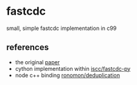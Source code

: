 # fastcdc
small, simple fastcdc implementation in c99

## references
* the original [paper](https://www.usenix.org/system/files/conference/atc16/atc16-paper-xia.pdf)
* cython implementation within [iscc/fastcdc-py](https://github.com/iscc/fastcdc-py)
* node c++ binding [ronomon/deduplication](https://github.com/ronomon/deduplication)
